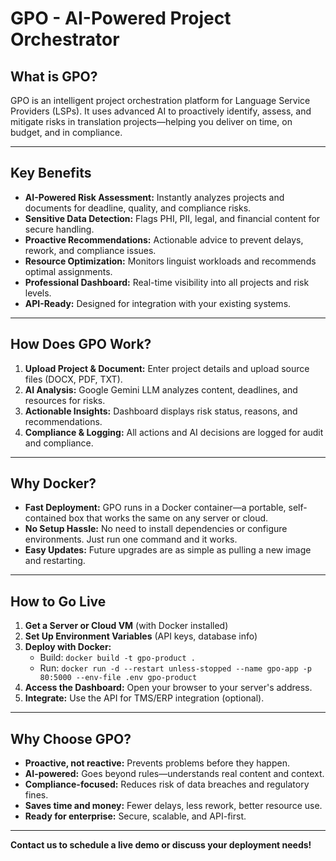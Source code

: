 # GPO - AI-Powered Project Orchestrator

## What is GPO?
GPO is an intelligent project orchestration platform for Language Service Providers (LSPs). It uses advanced AI to proactively identify, assess, and mitigate risks in translation projects—helping you deliver on time, on budget, and in compliance.

---

## Key Benefits
- **AI-Powered Risk Assessment:** Instantly analyzes projects and documents for deadline, quality, and compliance risks.
- **Sensitive Data Detection:** Flags PHI, PII, legal, and financial content for secure handling.
- **Proactive Recommendations:** Actionable advice to prevent delays, rework, and compliance issues.
- **Resource Optimization:** Monitors linguist workloads and recommends optimal assignments.
- **Professional Dashboard:** Real-time visibility into all projects and risk levels.
- **API-Ready:** Designed for integration with your existing systems.

---

## How Does GPO Work?
1. **Upload Project & Document:** Enter project details and upload source files (DOCX, PDF, TXT).
2. **AI Analysis:** Google Gemini LLM analyzes content, deadlines, and resources for risks.
3. **Actionable Insights:** Dashboard displays risk status, reasons, and recommendations.
4. **Compliance & Logging:** All actions and AI decisions are logged for audit and compliance.

---

## Why Docker?
- **Fast Deployment:** GPO runs in a Docker container—a portable, self-contained box that works the same on any server or cloud.
- **No Setup Hassle:** No need to install dependencies or configure environments. Just run one command and it works.
- **Easy Updates:** Future upgrades are as simple as pulling a new image and restarting.

---

## How to Go Live
1. **Get a Server or Cloud VM** (with Docker installed)
2. **Set Up Environment Variables** (API keys, database info)
3. **Deploy with Docker:**
   - Build: `docker build -t gpo-product .`
   - Run: `docker run -d --restart unless-stopped --name gpo-app -p 80:5000 --env-file .env gpo-product`
4. **Access the Dashboard:** Open your browser to your server's address.
5. **Integrate:** Use the API for TMS/ERP integration (optional).

---

## Why Choose GPO?
- **Proactive, not reactive:** Prevents problems before they happen.
- **AI-powered:** Goes beyond rules—understands real content and context.
- **Compliance-focused:** Reduces risk of data breaches and regulatory fines.
- **Saves time and money:** Fewer delays, less rework, better resource use.
- **Ready for enterprise:** Secure, scalable, and API-first.

---

**Contact us to schedule a live demo or discuss your deployment needs!** 